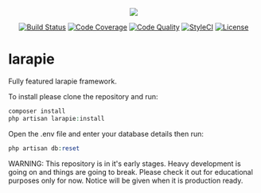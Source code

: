 <p align="center"><a href="https://laravel.com" target="_blank"><img src="https://laravel.com/assets/img/components/logo-laravel.svg"></a></p>

<p align="center">
<a href="https://travis-ci.org/larapie/larapie"><img src="https://travis-ci.org/larapie/larapie.svg?branch=master" alt="Build Status"></a>
<a href="https://scrutinizer-ci.com/g/larapie/larapie/"><img src="https://scrutinizer-ci.com/g/larapie/larapie/badges/coverage.png?b=master" alt="Code Coverage"></a>
<a href="https://scrutinizer-ci.com/g/larapie/larapie/"><img src="https://scrutinizer-ci.com/g/larapie/larapie/badges/quality-score.png?b=master" alt="Code Quality"></a>
<a href="https://github.styleci.io/repos/193496646"><img src="https://github.styleci.io/repos/193496646/shield?branch=master" alt="StyleCI"></a>
<a href="https://packagist.org/packages/laravel/framework"><img src="https://poser.pugx.org/laravel/framework/license.svg" alt="License"></a>
</p>

# larapie
Fully featured larapie framework.

To install please clone the repository and run:
```php
composer install
php artisan larapie:install
```

Open the .env file and enter your database details then run:
```php
php artisan db:reset
```

WARNING:
This repository is in it's early stages. Heavy development is going on and things are going to break. Please check it out for educational purposes only for now. Notice will be given when it is production ready.
